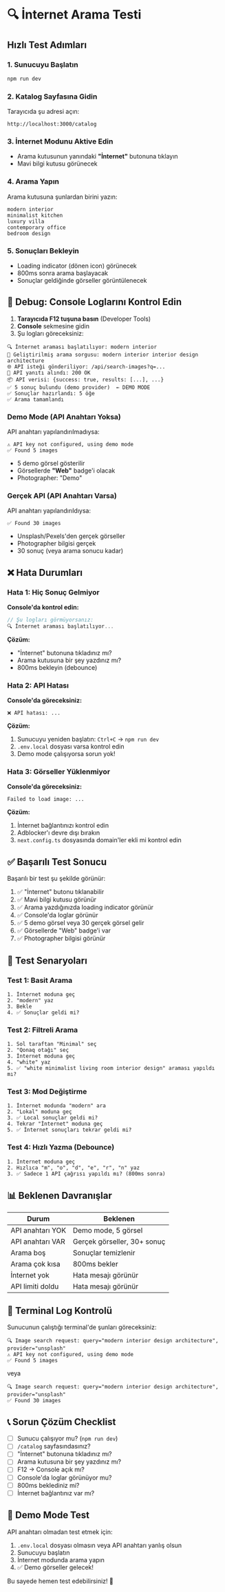 # 🔍 İnternet Arama Testi

## Hızlı Test Adımları

### 1. Sunucuyu Başlatın

```bash
npm run dev
```

### 2. Katalog Sayfasına Gidin

Tarayıcıda şu adresi açın:
```
http://localhost:3000/catalog
```

### 3. İnternet Modunu Aktive Edin

- Arama kutusunun yanındaki **"İnternet"** butonuna tıklayın
- Mavi bilgi kutusu görünecek

### 4. Arama Yapın

Arama kutusuna şunlardan birini yazın:
```
modern interior
minimalist kitchen
luxury villa
contemporary office
bedroom design
```

### 5. Sonuçları Bekleyin

- Loading indicator (dönen icon) görünecek
- 800ms sonra arama başlayacak
- Sonuçlar geldiğinde görseller görüntülenecek

## 🐛 Debug: Console Loglarını Kontrol Edin

1. **Tarayıcıda F12 tuşuna basın** (Developer Tools)
2. **Console** sekmesine gidin
3. Şu logları göreceksiniz:

```
🔍 İnternet araması başlatılıyor: modern interior
📝 Geliştirilmiş arama sorgusu: modern interior interior design architecture
🌐 API isteği gönderiliyor: /api/search-images?q=...
📡 API yanıtı alındı: 200 OK
📦 API verisi: {success: true, results: [...], ...}
✅ 5 sonuç bulundu (demo provider)  ← DEMO MODE
✅ Sonuçlar hazırlandı: 5 öğe
✅ Arama tamamlandı
```

### Demo Mode (API Anahtarı Yoksa)

API anahtarı yapılandırılmadıysa:
```
⚠️ API key not configured, using demo mode
✅ Found 5 images
```

- 5 demo görsel gösterilir
- Görsellerde **"Web"** badge'i olacak
- Photographer: "Demo"

### Gerçek API (API Anahtarı Varsa)

API anahtarı yapılandırıldıysa:
```
✅ Found 30 images
```

- Unsplash/Pexels'den gerçek görseller
- Photographer bilgisi gerçek
- 30 sonuç (veya arama sonucu kadar)

## ❌ Hata Durumları

### Hata 1: Hiç Sonuç Gelmiyor

**Console'da kontrol edin:**

```javascript
// Şu logları görmüyorsanız:
🔍 İnternet araması başlatılıyor...
```

**Çözüm:**
- "İnternet" butonuna tıkladınız mı?
- Arama kutusuna bir şey yazdınız mı?
- 800ms bekleyin (debounce)

### Hata 2: API Hatası

**Console'da göreceksiniz:**
```
❌ API hatası: ...
```

**Çözüm:**
1. Sunucuyu yeniden başlatın: `Ctrl+C` → `npm run dev`
2. `.env.local` dosyası varsa kontrol edin
3. Demo mode çalışıyorsa sorun yok!

### Hata 3: Görseller Yüklenmiyor

**Console'da göreceksiniz:**
```
Failed to load image: ...
```

**Çözüm:**
1. İnternet bağlantınızı kontrol edin
2. Adblocker'ı devre dışı bırakın
3. `next.config.ts` dosyasında domain'ler ekli mi kontrol edin

## ✅ Başarılı Test Sonucu

Başarılı bir test şu şekilde görünür:

1. ✅ "İnternet" butonu tıklanabilir
2. ✅ Mavi bilgi kutusu görünür
3. ✅ Arama yazdığınızda loading indicator görünür
4. ✅ Console'da loglar görünür
5. ✅ 5 demo görsel veya 30 gerçek görsel gelir
6. ✅ Görsellerde "Web" badge'i var
7. ✅ Photographer bilgisi görünür

## 🎯 Test Senaryoları

### Test 1: Basit Arama
```
1. İnternet moduna geç
2. "modern" yaz
3. Bekle
4. ✅ Sonuçlar geldi mi?
```

### Test 2: Filtreli Arama
```
1. Sol taraftan "Minimal" seç
2. "Qonaq otağı" seç
3. İnternet moduna geç
4. "white" yaz
5. ✅ "white minimalist living room interior design" araması yapıldı mı?
```

### Test 3: Mod Değiştirme
```
1. İnternet modunda "modern" ara
2. "Lokal" moduna geç
3. ✅ Local sonuçlar geldi mi?
4. Tekrar "İnternet" moduna geç
5. ✅ İnternet sonuçları tekrar geldi mi?
```

### Test 4: Hızlı Yazma (Debounce)
```
1. İnternet moduna geç
2. Hızlıca "m", "o", "d", "e", "r", "n" yaz
3. ✅ Sadece 1 API çağrısı yapıldı mı? (800ms sonra)
```

## 📊 Beklenen Davranışlar

| Durum | Beklenen |
|-------|----------|
| API anahtarı YOK | Demo mode, 5 görsel |
| API anahtarı VAR | Gerçek görseller, 30+ sonuç |
| Arama boş | Sonuçlar temizlenir |
| Arama çok kısa | 800ms bekler |
| İnternet yok | Hata mesajı görünür |
| API limiti doldu | Hata mesajı görünür |

## 🔧 Terminal Log Kontrolü

Sunucunun çalıştığı terminal'de şunları göreceksiniz:

```
🔍 Image search request: query="modern interior design architecture", provider="unsplash"
⚠️ API key not configured, using demo mode
✅ Found 5 images
```

veya

```
🔍 Image search request: query="modern interior design architecture", provider="unsplash"
✅ Found 30 images
```

## 📞 Sorun Çözüm Checklist

- [ ] Sunucu çalışıyor mu? (`npm run dev`)
- [ ] `/catalog` sayfasındasınız?
- [ ] "İnternet" butonuna tıkladınız mı?
- [ ] Arama kutusuna bir şey yazdınız mı?
- [ ] F12 → Console açık mı?
- [ ] Console'da loglar görünüyor mu?
- [ ] 800ms beklediniz mi?
- [ ] İnternet bağlantınız var mı?

## 🎉 Demo Mode Test

API anahtarı olmadan test etmek için:

1. `.env.local` dosyası olmasın veya API anahtarı yanlış olsun
2. Sunucuyu başlatın
3. İnternet modunda arama yapın
4. ✅ Demo görseller gelecek!

Bu sayede hemen test edebilirsiniz! 🚀

